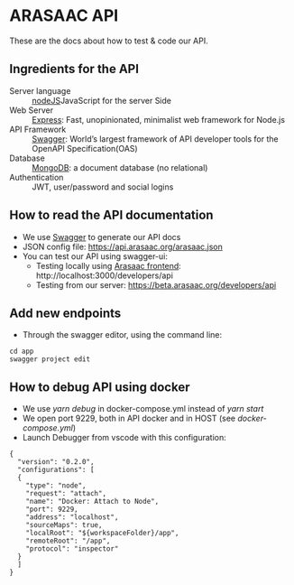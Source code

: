 # ARASAAC API

These are the docs about how to test & code our API. 


## Ingredients for the API
<dl>
  <dt>Server language</dt>
  <dd><a href="https://nodejs.org)">nodeJS</a>JavaScript for the server Side</dd>
  
  <dt>Web Server</dt>
  <dd><a href="http://expressjs.com">Express</a>: Fast, unopinionated, minimalist web framework for Node.js</dd>
  
  <dt>API Framework</dt>
  <dd><a href="http://swagger.io/">Swagger</a>: World’s largest framework of API developer tools for the OpenAPI Specification(OAS)</dd>

  <dt>Database</dt>
  <dd><a href="https://www.mongodb.com/">MongoDB</a>: a document database (no relational)</dd>

  <dt>Authentication</dt>
  <dd>JWT, user/password and social logins</dd>

</dl>


## How to read the API documentation

- We use [Swagger](https://swagger.io/) to generate our API docs
- JSON config file: https://api.arasaac.org/arasaac.json
- You can test our API using swagger-ui: 
  - Testing locally using [Arasaac frontend](http://github.com/juanda99/arasaac-frontend): http://localhost:3000/developers/api
  - Testing from our server: https://beta.arasaac.org/developers/api




## Add new endpoints
- Through the swagger editor, using the command line:
```
cd app
swagger project edit
```



## How to debug API using docker
- We use *yarn debug* in docker-compose.yml instead of *yarn start*
- We open port 9229, both in API docker and in HOST (see *docker-compose.yml*)
- Launch Debugger from vscode with this configuration:

```
{
  "version": "0.2.0",
  "configurations": [
  {
    "type": "node",
    "request": "attach",
    "name": "Docker: Attach to Node",
    "port": 9229,
    "address": "localhost",
    "sourceMaps": true,
    "localRoot": "${workspaceFolder}/app",
    "remoteRoot": "/app",
    "protocol": "inspector"
  }
  ]
}
```


